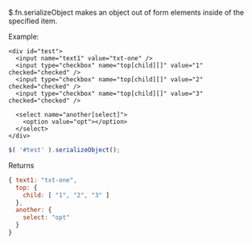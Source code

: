 $.fn.serializeObject makes an object out of form elements inside of the specified item.

Example:

    <div id="test">
      <input name="text1" value="txt-one" />
      <input type="checkbox" name="top[child][]" value="1" checked="checked" />
      <input type="checkbox" name="top[child][]" value="2" checked="checked" />
      <input type="checkbox" name="top[child][]" value="3" checked="checked" />

      <select name="another[select]">
        <option value="opt"></option>
      </select>
    </div>


```javascript
$( '#test' ).serializeObject();
```

Returns

```javascript
{ text1: "txt-one",
  top: {
    child: [ "1", "2", "3" ]
  },
  another: {
    select: "opt"
  }
}
```

